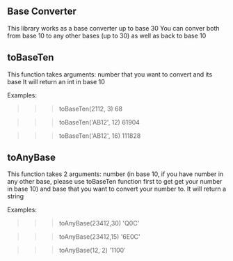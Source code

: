 ## Base Converter

This library works as a base converter up to base 30
You can conver both from base 10 to any other bases (up to 30) as well as back to base 10

## toBaseTen 
This function takes arguments: number that you want to convert and its base
It will return an int in base 10

Examples:

>>> toBaseTen(2112, 3)
68

>>> toBaseTen('AB12', 12)
61904

>>> toBaseTen('AB12', 16)
111828

## toAnyBase 
This function takes 2 arguments: number (in base 10, if you have number in any other base, 
please use toBaseTen function first to get get your number in base 10) and base that you
want to convert your number to.
It will return a string

Examples:

>>> toAnyBase(23412,30)
'Q0C'

>>>	toAnyBase(23412,15)
'6E0C'

>>> toAnyBase(12, 2)
'1100'


